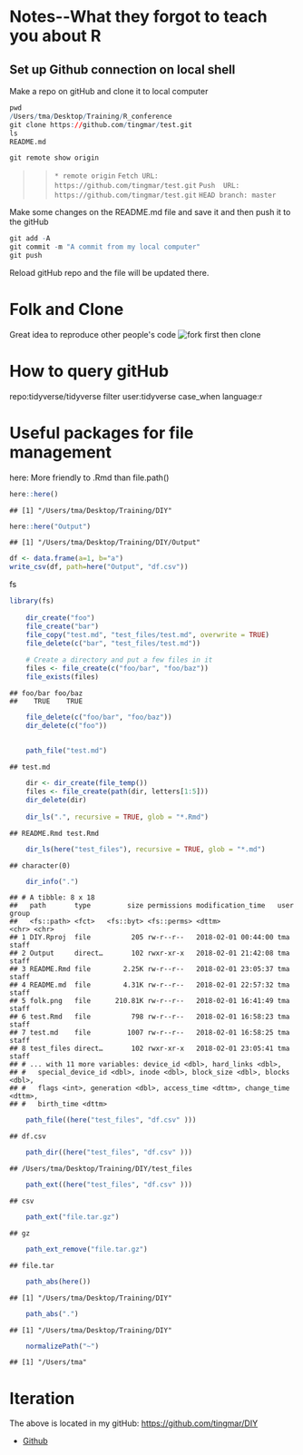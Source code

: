 Notes--What they forgot to teach you about R
================

Set up Github connection on local shell
---------------------------------------

Make a repo on gitHub and clone it to local computer

``` r
pwd 
/Users/tma/Desktop/Training/R_conference  
git clone https://github.com/tingmar/test.git
ls
README.md
```

``` r
git remote show origin
```

> > `* remote origin`
> > `Fetch URL: https://github.com/tingmar/test.git`
> > `Push  URL: https://github.com/tingmar/test.git`
> > `HEAD branch: master`

Make some changes on the README.md file and save it and then push it to the gitHub

``` r
git add -A   
git commit -m "A commit from my local computer"   
git push
```

Reload gitHub repo and the file will be updated there.

Folk and Clone
==============

Great idea to reproduce other people's code ![fork first then clone](/Users/tma/Desktop/Training/DIY/folk.png)

How to query gitHub
===================

repo:tidyverse/tidyverse filter user:tidyverse case\_when language:r

Useful packages for file management
===================================

here: More friendly to .Rmd than file.path()

``` r
here::here()
```

    ## [1] "/Users/tma/Desktop/Training/DIY"

``` r
here::here("Output")
```

    ## [1] "/Users/tma/Desktop/Training/DIY/Output"

``` r
df <- data.frame(a=1, b="a")
write_csv(df, path=here("Output", "df.csv"))
```

fs

``` r
library(fs)
    
    dir_create("foo")
    file_create("bar")
    file_copy("test.md", "test_files/test.md", overwrite = TRUE)
    file_delete(c("bar", "test_files/test.md"))
     
    # Create a directory and put a few files in it
    files <- file_create(c("foo/bar", "foo/baz"))
    file_exists(files)
```

    ## foo/bar foo/baz 
    ##    TRUE    TRUE

``` r
    file_delete(c("foo/bar", "foo/baz"))
    dir_delete(c("foo"))
    
    
    path_file("test.md")
```

    ## test.md

``` r
    dir <- dir_create(file_temp())
    files <- file_create(path(dir, letters[1:5]))
    dir_delete(dir)
    
    dir_ls(".", recursive = TRUE, glob = "*.Rmd")
```

    ## README.Rmd test.Rmd

``` r
    dir_ls(here("test_files"), recursive = TRUE, glob = "*.md")
```

    ## character(0)

``` r
    dir_info(".")
```

    ## # A tibble: 8 x 18
    ##   path       type         size permissions modification_time   user  group
    ##   <fs::path> <fct>   <fs::byt> <fs::perms> <dttm>              <chr> <chr>
    ## 1 DIY.Rproj  file          205 rw-r--r--   2018-02-01 00:44:00 tma   staff
    ## 2 Output     direct…       102 rwxr-xr-x   2018-02-01 21:42:08 tma   staff
    ## 3 README.Rmd file        2.25K rw-r--r--   2018-02-01 23:05:37 tma   staff
    ## 4 README.md  file        4.31K rw-r--r--   2018-02-01 22:57:32 tma   staff
    ## 5 folk.png   file      210.81K rw-r--r--   2018-02-01 16:41:49 tma   staff
    ## 6 test.Rmd   file          798 rw-r--r--   2018-02-01 16:58:23 tma   staff
    ## 7 test.md    file         1007 rw-r--r--   2018-02-01 16:58:25 tma   staff
    ## 8 test_files direct…       102 rwxr-xr-x   2018-02-01 23:05:41 tma   staff
    ## # ... with 11 more variables: device_id <dbl>, hard_links <dbl>,
    ## #   special_device_id <dbl>, inode <dbl>, block_size <dbl>, blocks <dbl>,
    ## #   flags <int>, generation <dbl>, access_time <dttm>, change_time <dttm>,
    ## #   birth_time <dttm>

``` r
    path_file((here("test_files", "df.csv" )))
```

    ## df.csv

``` r
    path_dir((here("test_files", "df.csv" )))
```

    ## /Users/tma/Desktop/Training/DIY/test_files

``` r
    path_ext((here("test_files", "df.csv" )))
```

    ## csv

``` r
    path_ext("file.tar.gz")
```

    ## gz

``` r
    path_ext_remove("file.tar.gz")
```

    ## file.tar

``` r
    path_abs(here())
```

    ## [1] "/Users/tma/Desktop/Training/DIY"

``` r
    path_abs(".")
```

    ## [1] "/Users/tma/Desktop/Training/DIY"

``` r
    normalizePath("~")
```

    ## [1] "/Users/tma"

Iteration
=========

The above is located in my gitHub: <https://github.com/tingmar/DIY>

-   [Github](www.github.com)
